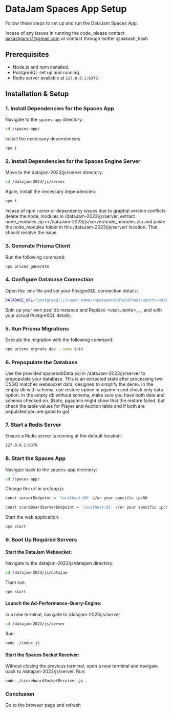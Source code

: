 # DataJam Spaces App Setup

Follow these steps to set up and run the DataJam Spaces App.

Incase of any issues in running the code, please contact aakashjarvis1@gmail.com or contact through twitter @aakash_hash

## Prerequisites

- Node.js and npm installed.
- PostgreSQL set up and running.
- Redis server available at `127.0.0.1:6379`.

## Installation & Setup

### 1. Install Dependencies for the Spaces App

Navigate to the `spaces-app` directory:

```bash
cd /spaces-app/
```

Install the necessary dependencies

```bash
npm i
```

### 2. Install Dependencies for the Spaces Engine Server

Move to the datajam-2023/js/server directory:

```bash
cd /datajam-2023/js/server
```

Again, install the necessary dependencies:

```bash
npm i
```

Incase of npm i error or dependency issues due to graphql version conflicts
delete the node_modules in /dataJam-2023/js/server, extract node_modules.zip in /dataJam-2023/js/server/node_modules.zip and paste the node_modules folder in this /dataJam-2023/js/server/ location. That should resolve the issue

### 3. Generate Prisma Client
Run the following command:

```bash
npx prisma generate
```

### 4. Configure Database Connection
Open the .env file and set your PostgreSQL connection details:

```bash
DATABASE_URL="postgresql://<user_name>:<password>@localhost:<port>/<dbname>?schema=public"
```

Spin up your own psql db instance and Replace <user_name>, <password>, <port>, and <dbname> with your actual PostgreSQL details.

### 5. Run Prisma Migrations
Execute the migration with the following command:

```bash
npx prisma migrate dev --name init
```

### 6. Prepopulate the Database
Use the provided spacesdbData.sql in /dataJam-2023/js/server to prepopulate your database. This is an extracted state after processing two CSGO matches websocket data, designed to simplify the demo.
In the empty db with schema, use restore option in pgadmin and check only data option.
In the empty db without schema, make sure you have both data and schema checked on.
(Note, pgadmin might show that the restore failed, but check the table values for Player and Auction table and if both are populated you are good to go)

### 7. Start a Redis Server
Ensure a Redis server is running at the default location:
```bash
127.0.0.1:6379
```
### 8. Start the Spaces App
Navigate back to the spaces-app directory:

```bash
cd /spaces-app/
```

Change the url in src/app.js 
```bash
const serverEndpoint = 'localhost:80' //or your specific ip:80

const scoreBoardServerEndpoint = 'localhost:81' //or your specific ip:81
```

Start the web application:

```bash
npm start 
```

### 9. Boot Up Required Servers
#### Start the DataJam Websocket:
Navigate to the datajam-2023/js/datajam directory:

```bash
cd /datajam-2023/js/datajam
```

Then run:
```
npm start
```

#### Launch the Ad-Performance-Query-Engine:
In a new terminal, navigate to /datajam-2023/js/server

```bash
cd /datajam-2023/js/server
```

Run:

```bash
node ./index.js
```

#### Start the Spaces Socket Receiver:
Without closing the previous terminal, open a new terminal and navigate back to /datajam-2023/js/server. Run:

```bash
node ./scoreboardSocketReceiver.js
```

### Conclusion
Go to the browser page and refresh
